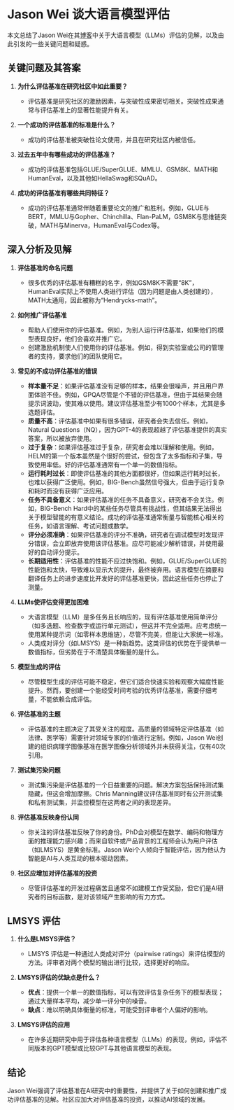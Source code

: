 # Jason Wei 谈大语言模型评估

本文总结了Jason Wei在其[博客](https://www.jasonwei.net/blog/evals)中关于大语言模型（LLMs）评估的见解，以及由此引发的一些关键问题和疑惑。

## 关键问题及其答案

1. **为什么评估基准在研究社区中如此重要？**
   - 评估基准是研究社区的激励因素，与突破性成果密切相关。突破性成果通常与评估基准上的显著性能提升有关。

2. **一个成功的评估基准的标准是什么？**
   - 成功的评估基准被突破性论文使用，并且在研究社区内被信任。

3. **过去五年中有哪些成功的评估基准？**
   - 成功的评估基准包括GLUE/SuperGLUE、MMLU、GSM8K、MATH和HumanEval，以及其他如HellaSwag和SQuAD。

4. **成功的评估基准有哪些共同特征？**
   - 成功的评估基准通常伴随着重要论文的推广和胜利。例如，GLUE与BERT，MMLU与Gopher、Chinchilla、Flan-PaLM，GSM8K与思维链突破，MATH与Minerva，HumanEval与Codex等。


## 深入分析及见解

1. **评估基准的命名问题**
   - 很多优秀的评估基准有糟糕的名字，例如GSM8K不需要“8K”，HumanEval实际上不使用人类进行评估（因为问题是由人类创建的），MATH太通用，因此被称为“Hendrycks-math”。

2. **如何推广评估基准**
   - 帮助人们使用你的评估基准。例如，为别人运行评估基准，如果他们的模型表现良好，他们会喜欢并推广它。
   - 创建激励机制使人们使用你的评估基准。例如，得到实验室或公司的管理者的支持，要求他们的团队使用它。

3. **常见的不成功评估基准的错误**
   - **样本量不足**：如果评估基准没有足够的样本，结果会很噪声，并且用户界面体验不佳。例如，GPQA尽管是个不错的评估基准，但由于其结果会随提示词波动，使其难以使用。建议评估基准至少有1000个样本，尤其是多选题评估。
   - **质量不高**：评估基准中如果有很多错误，研究者会失去信任。例如，Natural Questions（NQ），因为GPT-4的表现超越了评估基准提供的真实答案，所以被放弃使用。
   - **过于复杂**：如果评估基准过于复杂，研究者会难以理解和使用。例如，HELM的第一个版本虽然是个很好的尝试，但包含了太多指标和子集，导致使用率低。好的评估基准通常有一个单一的数值指标。
   - **运行耗时过长**：即使评估基准的其他方面都很好，但如果运行耗时过长，也难以获得广泛使用。例如，BIG-Bench虽然信号强大，但由于运行复杂和耗时而没有获得广泛应用。
   - **任务不具备意义**：如果评估基准的任务不具备意义，研究者不会关注。例如，BIG-Bench Hard中的某些任务尽管具有挑战性，但其结果无法得出关于模型智能的有意义结论。成功的评估基准通常衡量与智能核心相关的任务，如语言理解、考试问题或数学。
   - **评分必须准确**：如果评估基准的评分不准确，研究者在调试模型时发现评分错误，会立即放弃使用该评估基准。应尽可能减少解析错误，并使用最好的自动评分提示。
   - **长期适用性**：评估基准的性能不应过快饱和。例如，GLUE/SuperGLUE的性能饱和太快，导致难以显示大的提升，最终被弃用。语言模型在摘要和翻译任务上的进步速度比开发好的评估基准更快，因此这些任务也停止了测量。

4. **LLMs使评估变得更加困难**
   - 大语言模型（LLM）是多任务且长响应的，现有评估基准使用简单评分（如多选题、检查数字或运行单元测试），但这并不完全适用。应考虑统一使用某种提示词（如零样本思维链），尽管不完美，但能让大家统一标准。
   - 人类成对评分（如LMSYS）是一种新趋势。这类评估的优势在于提供单一数值指标，但劣势在于不清楚具体衡量的是什么。

5. **模型生成的评估**
   - 尽管模型生成的评估可能不稳定，但它们适合快速实验和观察大幅度性能提升。然而，要创建一个能经受时间考验的优秀评估基准，需要仔细考量，不能依赖合成评估。

6. **评估基准的主题**
   - 评估基准的主题决定了其受关注的程度。高质量的领域特定评估基准（如法律、医学等）需要针对领域专家的价值进行定制。例如，Jason Wei创建的组织病理学图像基准在医学图像分析领域外并未获得关注，仅有40次引用。

7. **测试集污染问题**
   - 测试集污染是评估基准的一个日益重要的问题。解决方案包括保持测试集隐藏，但这会增加摩擦。Chris Manning建议评估基准同时有公开测试集和私有测试集，并监控模型在这两者之间的表现差异。

8. **评估基准反映身份认同**
   - 你关注的评估基准反映了你的身份。PhD会对模型在数学、编码和物理方面的推理能力感兴趣；而来自软件或产品背景的工程师会认为用户评估（如LMSYS）是黄金标准。Jason Wei个人倾向于智能评估，因为他认为智能是AI与人类互动的根本驱动因素。

9. **社区应增加对评估基准的投资**
   - 尽管评估基准的开发过程痛苦且通常不如建模工作受奖励，但它们是AI研究者的目标函数，是对该领域产生影响的有力方式。

## LMSYS 评估

1. **什么是LMSYS评估？**
   - LMSYS 评估是一种通过人类成对评分（pairwise ratings）来评估模型的方法。评审者对两个模型的输出进行比较，选择更好的响应。

2. **LMSYS评估的优缺点是什么？**
   - **优点**：提供一个单一的数值指标，可以有效评估复杂任务下的模型表现；通过大量样本平均，减少单一评分中的噪音。
   - **缺点**：难以明确具体衡量的标准，可能受到评审者个人偏好的影响。

3. **LMSYS评估的应用**
   - 在许多近期研究中用于评估各种语言模型（LLMs）的表现，例如，评估不同版本的GPT模型或比较GPT与其他语言模型的表现。

## 结论

Jason Wei强调了评估基准在AI研究中的重要性，并提供了关于如何创建和推广成功评估基准的见解。社区应加大对评估基准的投资，以推动AI领域的发展。
